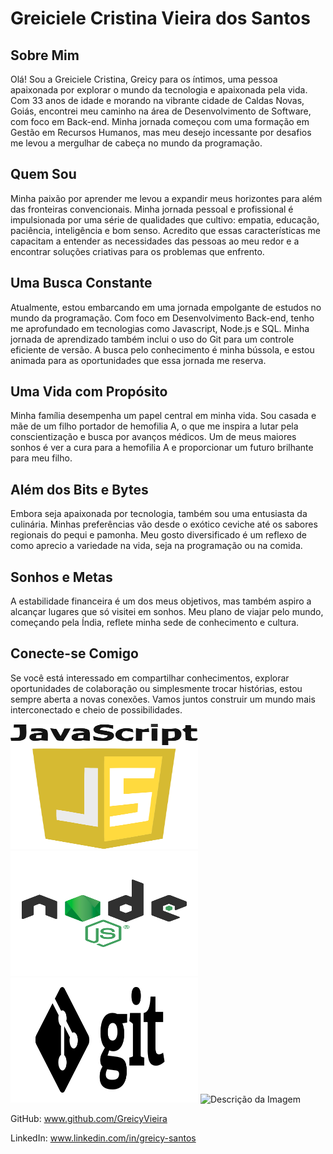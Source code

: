 # Greiciele Cristina Vieira dos Santos


## Sobre Mim

Olá! Sou a Greiciele Cristina, Greicy para os íntimos, uma pessoa apaixonada por explorar o mundo da tecnologia e apaixonada pela vida. Com 33 anos de idade e morando na vibrante cidade de Caldas Novas, Goiás, encontrei meu caminho na área de Desenvolvimento de Software, com foco em Back-end. Minha jornada começou com uma formação em Gestão em Recursos Humanos, mas meu desejo incessante por desafios me levou a mergulhar de cabeça no mundo da programação.

## Quem Sou

Minha paixão por aprender me levou a expandir meus horizontes para além das fronteiras convencionais. Minha jornada pessoal e profissional é impulsionada por uma série de qualidades que cultivo: empatia, educação, paciência, inteligência e bom senso. Acredito que essas características me capacitam a entender as necessidades das pessoas ao meu redor e a encontrar soluções criativas para os problemas que enfrento.

## Uma Busca Constante

Atualmente, estou embarcando em uma jornada empolgante de estudos no mundo da programação. Com foco em Desenvolvimento Back-end, tenho me aprofundado em tecnologias como Javascript, Node.js e SQL. Minha jornada de aprendizado também inclui o uso do Git para um controle eficiente de versão. A busca pelo conhecimento é minha bússola, e estou animada para as oportunidades que essa jornada me reserva.

## Uma Vida com Propósito

Minha família desempenha um papel central em minha vida. Sou casada e mãe de um filho portador de hemofilia A, o que me inspira a lutar pela conscientização e busca por avanços médicos. Um de meus maiores sonhos é ver a cura para a hemofilia A e proporcionar um futuro brilhante para meu filho.

## Além dos Bits e Bytes

Embora seja apaixonada por tecnologia, também sou uma entusiasta da culinária. Minhas preferências vão desde o exótico ceviche até os sabores regionais do pequi e pamonha. Meu gosto diversificado é um reflexo de como aprecio a variedade na vida, seja na programação ou na comida.

## Sonhos e Metas

A estabilidade financeira é um dos meus objetivos, mas também aspiro a alcançar lugares que só visitei em sonhos. Meu plano de viajar pelo mundo, começando pela Índia, reflete minha sede de conhecimento e cultura.

## Conecte-se Comigo

Se você está interessado em compartilhar conhecimentos, explorar oportunidades de colaboração ou simplesmente trocar histórias, estou sempre aberta a novas conexões. Vamos juntos construir um mundo mais interconectado e cheio de possibilidades.

<img src="./imagens/png-javascript-badge-picture-8.png" alt="Descrição da Imagem" width="300" height="200">
<img src="./imagens/logo-node-js-1024.png" alt="Descrição da Imagem" width="300" height="200">
<img src="./imagens/1color-lightbg@2x.png" alt="Descrição da Imagem" width="300" height="200">
<img src="./imagens/ícone-logo-design-ui-ou-ux-app-do-base-de-dados-do-sql-96841969.webp" alt="Descrição da Imagem" width="300" height="200">

GitHub: www.github.com/GreicyVieira

LinkedIn: www.linkedin.com/in/greicy-santos






